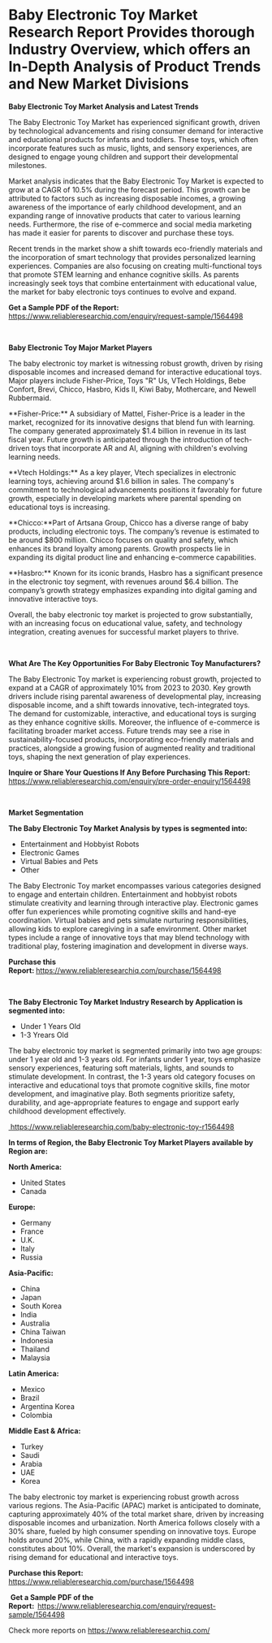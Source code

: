 <p><h1>Baby Electronic Toy Market Research Report Provides thorough Industry Overview, which offers an In-Depth Analysis of Product Trends and New Market Divisions</h1></p><p><strong>Baby Electronic Toy Market Analysis and Latest Trends</strong></p>
<p><p>The Baby Electronic Toy Market has experienced significant growth, driven by technological advancements and rising consumer demand for interactive and educational products for infants and toddlers. These toys, which often incorporate features such as music, lights, and sensory experiences, are designed to engage young children and support their developmental milestones. </p><p>Market analysis indicates that the Baby Electronic Toy Market is expected to grow at a CAGR of 10.5% during the forecast period. This growth can be attributed to factors such as increasing disposable incomes, a growing awareness of the importance of early childhood development, and an expanding range of innovative products that cater to various learning needs. Furthermore, the rise of e-commerce and social media marketing has made it easier for parents to discover and purchase these toys.</p><p>Recent trends in the market show a shift towards eco-friendly materials and the incorporation of smart technology that provides personalized learning experiences. Companies are also focusing on creating multi-functional toys that promote STEM learning and enhance cognitive skills. As parents increasingly seek toys that combine entertainment with educational value, the market for baby electronic toys continues to evolve and expand.</p></p>
<p><strong>Get a Sample PDF of the Report:&nbsp;</strong> <a href="https://www.reliableresearchiq.com/enquiry/request-sample/1564498?utm_campaign=2244&utm_medium=2&utm_source=Github&utm_content=ia&utm_term=09022025&utm_id=baby-electronic-toy">https://www.reliableresearchiq.com/enquiry/request-sample/1564498</a></p>
<p>&nbsp;</p>
<p><strong>Baby Electronic Toy Major Market Players</strong></p>
<p><p>The baby electronic toy market is witnessing robust growth, driven by rising disposable incomes and increased demand for interactive educational toys. Major players include Fisher-Price, Toys "R" Us, VTech Holdings, Bebe Confort, Brevi, Chicco, Hasbro, Kids II, Kiwi Baby, Mothercare, and Newell Rubbermaid.</p><p>**Fisher-Price:** A subsidiary of Mattel, Fisher-Price is a leader in the market, recognized for its innovative designs that blend fun with learning. The company generated approximately $1.4 billion in revenue in its last fiscal year. Future growth is anticipated through the introduction of tech-driven toys that incorporate AR and AI, aligning with children's evolving learning needs.</p><p>**Vtech Holdings:** As a key player, Vtech specializes in electronic learning toys, achieving around $1.6 billion in sales. The company's commitment to technological advancements positions it favorably for future growth, especially in developing markets where parental spending on educational toys is increasing.</p><p>**Chicco:**Part of Artsana Group, Chicco has a diverse range of baby products, including electronic toys. The company’s revenue is estimated to be around $800 million. Chicco focuses on quality and safety, which enhances its brand loyalty among parents. Growth prospects lie in expanding its digital product line and enhancing e-commerce capabilities.</p><p>**Hasbro:** Known for its iconic brands, Hasbro has a significant presence in the electronic toy segment, with revenues around $6.4 billion. The company’s growth strategy emphasizes expanding into digital gaming and innovative interactive toys.</p><p>Overall, the baby electronic toy market is projected to grow substantially, with an increasing focus on educational value, safety, and technology integration, creating avenues for successful market players to thrive.</p></p>
<p>&nbsp;</p>
<p><strong>What Are The Key Opportunities For Baby Electronic Toy Manufacturers?</strong></p>
<p><p>The Baby Electronic Toy market is experiencing robust growth, projected to expand at a CAGR of approximately 10% from 2023 to 2030. Key growth drivers include rising parental awareness of developmental play, increasing disposable income, and a shift towards innovative, tech-integrated toys. The demand for customizable, interactive, and educational toys is surging as they enhance cognitive skills. Moreover, the influence of e-commerce is facilitating broader market access. Future trends may see a rise in sustainability-focused products, incorporating eco-friendly materials and practices, alongside a growing fusion of augmented reality and traditional toys, shaping the next generation of play experiences.</p></p>
<p><strong>Inquire or Share Your Questions If Any Before Purchasing This Report:</strong> <a href="https://www.reliableresearchiq.com/enquiry/pre-order-enquiry/1564498?utm_campaign=2244&utm_medium=2&utm_source=Github&utm_content=ia&utm_term=09022025&utm_id=baby-electronic-toy">https://www.reliableresearchiq.com/enquiry/pre-order-enquiry/1564498</a></p>
<p>&nbsp;</p>
<p><strong>Market Segmentation</strong></p>
<p><strong>The Baby Electronic Toy Market Analysis by types is segmented into:</strong></p>
<p><ul><li>Entertainment and Hobbyist Robots</li><li>Electronic Games</li><li>Virtual Babies and Pets</li><li>Other</li></ul></p>
<p><p>The Baby Electronic Toy market encompasses various categories designed to engage and entertain children. Entertainment and hobbyist robots stimulate creativity and learning through interactive play. Electronic games offer fun experiences while promoting cognitive skills and hand-eye coordination. Virtual babies and pets simulate nurturing responsibilities, allowing kids to explore caregiving in a safe environment. Other market types include a range of innovative toys that may blend technology with traditional play, fostering imagination and development in diverse ways.</p></p>
<p><strong>Purchase this Report:&nbsp;</strong><a href="https://www.reliableresearchiq.com/purchase/1564498?utm_campaign=2244&utm_medium=2&utm_source=Github&utm_content=ia&utm_term=09022025&utm_id=baby-electronic-toy">https://www.reliableresearchiq.com/purchase/1564498</a></p>
<p>&nbsp;</p>
<p><strong>The Baby Electronic Toy Market Industry Research by Application is segmented into:</strong></p>
<p><ul><li>Under 1 Years Old</li><li>1-3 Yrears Old</li></ul></p>
<p><p>The baby electronic toy market is segmented primarily into two age groups: under 1 year old and 1-3 years old. For infants under 1 year, toys emphasize sensory experiences, featuring soft materials, lights, and sounds to stimulate development. In contrast, the 1-3 years old category focuses on interactive and educational toys that promote cognitive skills, fine motor development, and imaginative play. Both segments prioritize safety, durability, and age-appropriate features to engage and support early childhood development effectively.</p></p>
<p><a href="https://www.reliableresearchiq.com/baby-electronic-toy-r1564498?utm_campaign=2244&utm_medium=2&utm_source=Github&utm_content=ia&utm_term=09022025&utm_id=baby-electronic-toy">&nbsp;https://www.reliableresearchiq.com/baby-electronic-toy-r1564498</a></p>
<p><strong>In terms of Region, the Baby Electronic Toy Market Players available by Region are:</strong></p>
<p>
    <p> <strong> North America: </strong>
        <ul>
            <li>United States</li>
            <li>Canada</li>
        </ul>
        </p> 
    <p> <strong> Europe: </strong>
        <ul>
            <li>Germany</li>
            <li>France</li>
            <li>U.K.</li>
            <li>Italy</li>
            <li>Russia</li>
        </ul>
        </p> 
    <p> <strong> Asia-Pacific: </strong>
        <ul>
            <li>China</li>
            <li>Japan</li>
            <li>South Korea</li>
            <li>India</li>
            <li>Australia</li>
            <li>China Taiwan</li>
            <li>Indonesia</li>
            <li>Thailand</li>
            <li>Malaysia</li>
        </ul>
        </p> 
    <p> <strong> Latin America: </strong>
        <ul>
            <li>Mexico</li>
            <li>Brazil</li>
            <li>Argentina Korea</li>
            <li>Colombia</li>
        </ul>
        </p> 
    <p> <strong> Middle East & Africa: </strong>
        <ul>
            <li>Turkey</li>
            <li>Saudi</li>
            <li>Arabia</li>
            <li>UAE</li>
            <li>Korea</li>
        </ul>
    </p>
    </p>
<p><p>The baby electronic toy market is experiencing robust growth across various regions. The Asia-Pacific (APAC) market is anticipated to dominate, capturing approximately 40% of the total market share, driven by increasing disposable incomes and urbanization. North America follows closely with a 30% share, fueled by high consumer spending on innovative toys. Europe holds around 20%, while China, with a rapidly expanding middle class, constitutes about 10%. Overall, the market's expansion is underscored by rising demand for educational and interactive toys.</p></p>
<p><strong>Purchase this Report: </strong><a href="https://www.reliableresearchiq.com/purchase/1564498?utm_campaign=2244&utm_medium=2&utm_source=Github&utm_content=ia&utm_term=09022025&utm_id=baby-electronic-toy">https://www.reliableresearchiq.com/purchase/1564498</a></p>
<p>&nbsp;<strong>Get a Sample PDF of the Report:&nbsp;&nbsp;</strong><a href="https://www.reliableresearchiq.com/enquiry/request-sample/1564498?utm_campaign=2244&utm_medium=2&utm_source=Github&utm_content=ia&utm_term=09022025&utm_id=baby-electronic-toy">https://www.reliableresearchiq.com/enquiry/request-sample/1564498</a></p>
<p><strong></strong></p>
<p>Check more reports on <a href="https://www.reliableresearchiq.com/?utm_campaign=2244&utm_medium=2&utm_source=Github&utm_content=ia&utm_term=09022025&utm_id=baby-electronic-toy">https://www.reliableresearchiq.com/</a></p>